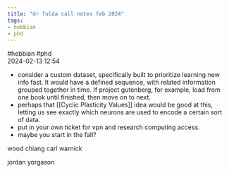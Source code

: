```yaml
---
title: "dr fulda call notes feb 2024"
tags:
- hebbian
- phd
---
```

 #hebbian #phd  
2024-02-13 12:54

- consider a custom dataset, specifically built to prioritize learning new info fast. It would have a defined sequence, with related information grouped together in time. If project gutenberg, for example, load from one book until finished, then move on to next. 
- perhaps that [[Cyclic Plasticity Values]] idea would be good at this, letting us see exactly which neurons are used to encode a certain sort of data. 
- put in your own ticket for vpn and research computing access. 
- maybe you start in the fall?


wood chiang
carl warnick

jordan yorgason
